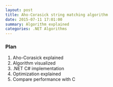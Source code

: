 ```yaml
---
layout: post
title: Aho-Corasick string matching algorithm
date: 2015-07-11 17:01:00
summary: Algorithm explained
categories: .NET Algorithms
---
```


### Plan

  1. Aho-Corasick explained
  2. Algorithm visualized
  3. .NET C# implementation
  4. Optimization explained
  5. Compare performance with C
